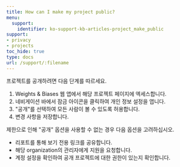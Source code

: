 ```yaml
---
title: How can I make my project public?
menu:
  support:
    identifier: ko-support-kb-articles-project_make_public
support:
- privacy
- projects
toc_hide: true
type: docs
url: /support/:filename
---
```


프로젝트를 공개하려면 다음 단계를 따르세요.

1. Weights & Biases 웹 앱에서 해당 프로젝트 페이지에 엑세스합니다.
2. 네비게이션 바에서 잠금 아이콘을 클릭하여 개인 정보 설정을 엽니다.
3. "공개"를 선택하여 모든 사람이 볼 수 있도록 허용합니다.
4. 변경 사항을 저장합니다.

제한으로 인해 "공개" 옵션을 사용할 수 없는 경우 다음 옵션을 고려하십시오.

- 리포트를 통해 보기 전용 링크를 공유합니다.
- 해당 organization의 관리자에게 지원을 요청합니다.
- 계정 설정을 확인하여 공개 프로젝트에 대한 권한이 있는지 확인합니다.
